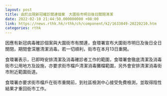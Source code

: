 ```yaml
---
layout: post
title: 由於出現新冠確診關連個案　大圍街市明日後日關閉清潔
date: 2022-02-10 21:44:50.000000000 +08:00
link: https://news.rthk.hk/rthk/ch/component/k2/1633049-20220210.htm
categories: rthk
---
```


因應有新冠病毒確診個案與大圍街市有關連，食環署宣布大圍街市明日及後日全日關閉，期間會深層清潔消毒。若一切順利，街市在本月13日重開。

食環署表示，已即時安排清潔及消毒確診者工作的範圍，食環署會徹底清潔及消毒街市公用地方及設施，亦要求街巿檔戶清潔消毒攤檔範圍，另外會安排清潔消毒街市附近範圍街道。

食環署亦要求街巿檔戶在街巿重開前，到社區檢測中心接受免費檢測，並取得陰性結果才重回街市工作。
